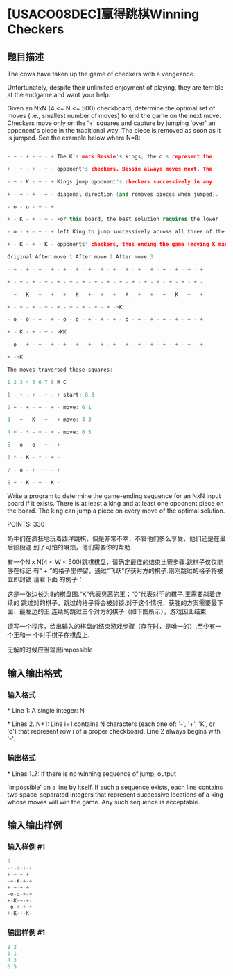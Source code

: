 # [USACO08DEC]赢得跳棋Winning Checkers

## 题目描述

The cows have taken up the game of checkers with a vengeance.

Unfortunately, despite their unlimited enjoyment of playing, they are terrible at the endgame and want your help.

Given an NxN (4 <= N <= 500) checkboard, determine the optimal set of moves (i.e., smallest number of moves) to end the game on the next move. Checkers move only on the '+' squares and capture by jumping 'over' an opponent's piece in the traditional way. The piece is removed as soon as it is jumped. See the example below where N=8:

```cpp

- + - + - + - + The K's mark Bessie's kings; the o's represent the

+ - + - + - + - opponent's checkers. Bessie always moves next. The

- + - K - + - + Kings jump opponent's checkers successively in any

+ - + - + - + - diagonal direction (and removes pieces when jumped).

- o - o - + - +

+ - K - + - + - For this board, the best solution requires the lower

- o - + - + - + left King to jump successively across all three of the

+ - K - + - K - opponents' checkers, thus ending the game (moving K marked as >K<):

Original After move 1 After move 2 After move 3

- + - + - + - + - + - + - + - + - + - + - + - + - + - + - + - +

+ - + - + - + - + - + - + - + - + - + - + - + - + - + - + - + -

- + - K - + - + - + - K - + - + - + - K - + - + - + - K - + - +

+ - + - + - + - + - + - + - + - + ->K

- o - o - + - + - o - o - + - + - + - o - + - + - + - + - + - +

+ - K - + - + - >KK

- o - + - + - + - + - + - + - + - + - + - + - + - + - + - + - +

+ ->K

The moves traversed these squares:

1 2 3 4 5 6 7 8 R C

1 - + - + - + - + start: 8 3

2 + - + - + - + - move: 6 1

3 - + - K - + - + move: 4 3

4 + - * - + - + - move: 6 5

5 - o - o - + - +

6 * - K - * - + -

7 - o - + - + - +

8 + - K - + - K -

```

Write a program to determine the game-ending sequence for an NxN input board if it exists. There is at least a king and at least one opponent piece on the board. The king can jump a piece on every move of the optimal solution.

POINTS: 330

奶牛们在疯狂地玩着西洋跳棋，但是非常不幸，不管他们多么享受，他们还是在最后阶段遇 到了可怕的麻烦，他们需要你的帮助.

有一个N x N(4 < W < 500)跳棋棋盘，请确定最佳的结束比赛步骤.跳棋子仅仅能够在标记 有“ + ”的格子里停留，通过“飞跃”俘获对方的棋子.刚刚跳过的格子将被立即封锁.请看下面 的例子：

这是一张边长为8的棋盘图.“K”代表贝茜的王；“0”代表对手的棋子.王需要斜着连续的 跳过对的棋子，跳过的格子将会被封锁.对于这个情况，获胜的方案需要最下面、最左边的王 连续的跳过三个对方的棋子（如下图所示），游戏因此结束.

请写一个程序，给出输入的棋盘的结束游戏步骤（存在时，是唯一的）.至少有一个王和一 个对手棋子在棋盘上.

无解的时候应当输出impossible

## 输入输出格式

### 输入格式

\* Line 1: A single integer: N

\* Lines 2..N+1: Line i+1 contains N characters (each one of: '-', '+', 'K', or 'o') that represent row i of a proper checkboard. Line 2 always begins with '-'.

### 输出格式

\* Lines 1..?: If there is no winning sequence of jump, output

'impossible' on a line by itself. If such a sequence exists, each line contains two space-separated integers that represent successive locations of a king whose moves will win the game. Any such sequence is acceptable.

## 输入输出样例

### 输入样例 #1

```cpp
8 
-+-+-+-+ 
+-+-+-+- 
-+-K-+-+ 
+-+-+-+- 
-o-o-+-+ 
+-K-+-+- 
-o-+-+-+ 
+-K-+-K- 

```
### 输出样例 #1

```cpp
8 3 
6 1 
4 3 
6 5 

```
